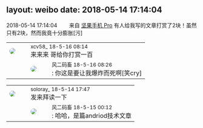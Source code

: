 layout: weibo
date: 2018-05-14 17:14:04
---
<meta name="referrer" content="no-referrer" />

2018-05-14 17:14:04  &nbsp;&nbsp;&nbsp;&nbsp;&nbsp;&nbsp; 来自 <a href="http://app.weibo.com/t/feed/Z4AgP" rel="nofollow">坚果手机 Pro</a>
有人给我写的文章打赏了2块！虽然只有2块，然而我竟十分膨胀[污] ​​​

<table style="width: 100%;">
  <tr>
    <td style="width: 40px;"><img style="border-radius:50%" src="https://tva3.sinaimg.cn/crop.0.0.1242.1242.50/801f7e9ajw8f3peekcgoqj20yi0yidg9.jpg?KID=imgbed,tva&Expires=1624463471&ssig=mHpnJa2DwB"></td>
    <td colspan="2"><small>xcv58_ 18-5-16 08:14</small><br/>来来来 哥给你打赏一百</td>
  </tr>
  <tr>
    <td/>
    <td style="width: 40px;"><img style="border-radius:50%" src="https://tva3.sinaimg.cn/crop.0.0.639.639.50/6d2a6003jw8f3idy69w2gj20hs0hrt9g.jpg?KID=imgbed,tva&Expires=1624463471&ssig=WhZTZygSxK"></td>
    <td><small>风二码畜 18-5-16 08:26</small><br/>: 你这是要让我爆炸而死啊[笑cry]</td>
  </tr>
</table>

<table style="width: 100%;">
  <tr>
    <td style="width: 40px;"><img style="border-radius:50%" src="https://tvax1.sinaimg.cn/crop.2.0.716.716.50/67e1b88ely8fs6annilczj20sg0lcdgw.jpg?KID=imgbed,tva&Expires=1624463471&ssig=EJ7nczcb1G"></td>
    <td colspan="2"><small>soloray_ 18-5-14 17:47</small><br/>发来拜读一下</td>
  </tr>
  <tr>
    <td/>
    <td style="width: 40px;"><img style="border-radius:50%" src="https://tva3.sinaimg.cn/crop.0.0.639.639.50/6d2a6003jw8f3idy69w2gj20hs0hrt9g.jpg?KID=imgbed,tva&Expires=1624463471&ssig=WhZTZygSxK"></td>
    <td><small>风二码畜 18-5-15 00:12</small><br/>: 哈哈，是篇andriod技术文章</td>
  </tr>
</table>
